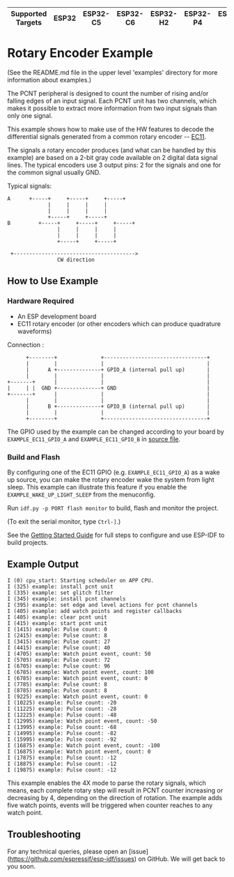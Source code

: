 | Supported Targets | ESP32 | ESP32-C5 | ESP32-C6 | ESP32-H2 | ESP32-P4 | ESP32-S2 | ESP32-S3 |
| ----------------- | ----- | -------- | -------- | -------- | -------- | -------- | -------- |

# Rotary Encoder Example

(See the README.md file in the upper level 'examples' directory for more information about examples.)

The PCNT peripheral is designed to count the number of rising and/or falling edges of an input signal. Each PCNT unit has two channels, which makes it possible to extract more information from two input signals than only one signal.

This example shows how to make use of the HW features to decode the differential signals generated from a common rotary encoder -- [EC11](https://tech.alpsalpine.com/e/products/category/encoder/sub/01/series/ec11e/).

The signals a rotary encoder produces (and what can be handled by this example) are based on a 2-bit gray code available on 2 digital data signal lines. The typical encoders use 3 output pins: 2 for the signals and one for the common signal usually GND.

Typical signals:

```text
A      +-----+     +-----+     +-----+
             |     |     |     |
             |     |     |     |
             +-----+     +-----+
B         +-----+     +-----+     +-----+
                |     |     |     |
                |     |     |     |
                +-----+     +-----+

 +--------------------------------------->
                CW direction
```

## How to Use Example

### Hardware Required

* An ESP development board
* EC11 rotary encoder (or other encoders which can produce quadrature waveforms)

Connection :

```text
      +--------+              +---------------------------------+
      |        |              |                                 |
      |      A +--------------+ GPIO_A (internal pull up)       |
      |        |              |                                 |
+-------+      |              |                                 |
|     | |  GND +--------------+ GND                             |
+-------+      |              |                                 |
      |        |              |                                 |
      |      B +--------------+ GPIO_B (internal pull up)       |
      |        |              |                                 |
      +--------+              +---------------------------------+
```

The GPIO used by the example can be changed according to your board by `EXAMPLE_EC11_GPIO_A` and `EXAMPLE_EC11_GPIO_B` in [source file](main/rotary_encoder_example_main.c).

### Build and Flash

By configuring one of the EC11 GPIO (e.g. `EXAMPLE_EC11_GPIO_A`) as a wake up source, you can make the rotary encoder wake the system from light sleep. This example can illustrate this feature if you enable the `EXAMPLE_WAKE_UP_LIGHT_SLEEP` from the menuconfig.

Run `idf.py -p PORT flash monitor` to build, flash and monitor the project.

(To exit the serial monitor, type ``Ctrl-]``.)

See the [Getting Started Guide](https://docs.espressif.com/projects/esp-idf/en/latest/get-started/index.html) for full steps to configure and use ESP-IDF to build projects.

## Example Output

```text
I (0) cpu_start: Starting scheduler on APP CPU.
I (325) example: install pcnt unit
I (335) example: set glitch filter
I (345) example: install pcnt channels
I (395) example: set edge and level actions for pcnt channels
I (405) example: add watch points and register callbacks
I (405) example: clear pcnt unit
I (415) example: start pcnt unit
I (1415) example: Pulse count: 0
I (2415) example: Pulse count: 8
I (3415) example: Pulse count: 27
I (4415) example: Pulse count: 40
I (4705) example: Watch point event, count: 50
I (5705) example: Pulse count: 72
I (6705) example: Pulse count: 96
I (6785) example: Watch point event, count: 100
I (6785) example: Watch point event, count: 0
I (7785) example: Pulse count: 8
I (8785) example: Pulse count: 8
I (9225) example: Watch point event, count: 0
I (10225) example: Pulse count: -20
I (11225) example: Pulse count: -28
I (12225) example: Pulse count: -48
I (12995) example: Watch point event, count: -50
I (13995) example: Pulse count: -68
I (14995) example: Pulse count: -82
I (15995) example: Pulse count: -92
I (16875) example: Watch point event, count: -100
I (16875) example: Watch point event, count: 0
I (17875) example: Pulse count: -12
I (18875) example: Pulse count: -12
I (19875) example: Pulse count: -12
```

This example enables the 4X mode to parse the rotary signals, which means, each complete rotary step will result in PCNT counter increasing or decreasing by 4, depending on the direction of rotation.
The example adds five watch points, events will be triggered when counter reaches to any watch point.

## Troubleshooting

For any technical queries, please open an [issue] (https://github.com/espressif/esp-idf/issues) on GitHub. We will get back to you soon.
